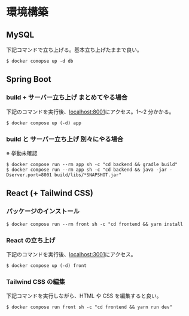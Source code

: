 # 環境構築

## MySQL

下記コマンドで立ち上げる。基本立ち上げたままで良い。

```
$ docker comopse up -d db
```

## Spring Boot

### build + サーバー立ち上げ まとめてやる場合

下記のコマンドを実行後、[localhost:8001](http://localhost:8001)にアクセス。1〜2 分かかる。

```
$ docker compose up (-d) app

```

### build と サーバー立ち上げ 別々にやる場合

※ 挙動未確認

```
$ docker compose run --rm app sh -c "cd backend && gradle build"
$ docker compose run --rm app sh -c "cd backend && java -jar -Dserver.port=8001 build/libs/*SNAPSHOT.jar"
```

## React (+ Tailwind CSS)

### パッケージのインストール

```
$ docker compose run --rm front sh -c "cd frontend && yarn install
```

### React の立ち上げ

下記のコマンドを実行後、[localhost:3001](http://localhost:3001)にアクセス。

```
$ docker compose up (-d) front
```

### Tailwind CSS の編集

下記コマンドを実行しながら、HTML や CSS を編集すると良い。

```
$ docker compose run front sh -c "cd frontend && yarn run dev"
```
